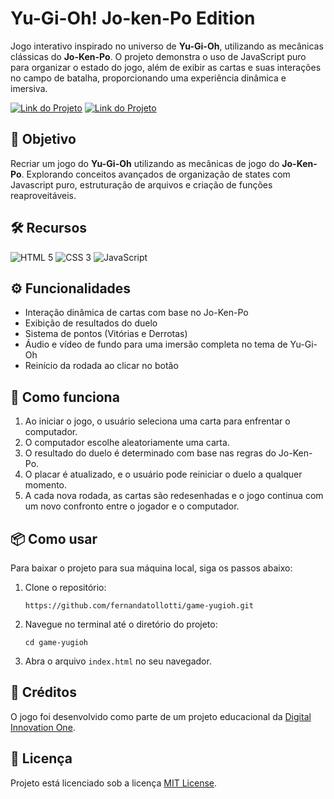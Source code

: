 # Yu-Gi-Oh! Jo-ken-Po Edition

Jogo interativo inspirado no universo de **Yu-Gi-Oh**, utilizando as mecânicas clássicas do **Jo-Ken-Po**. O projeto demonstra o uso de JavaScript puro para organizar o estado do jogo, além de exibir as cartas e suas interações no campo de batalha, proporcionando uma experiência dinâmica e imersiva.

[![Link do Projeto](https://img.shields.io/badge/▶-000?style=for-the-badge&logo=movie&logoColor=E94D5F)](https://game-yugioh.netlify.app/)
[![Link do Projeto](https://img.shields.io/badge/Acesse%20o%20Projeto-E94D5F?style=for-the-badge)](https://game-yugioh.netlify.app/)

## 🎯 Objetivo
Recriar um jogo do **Yu-Gi-Oh** utilizando as mecânicas de jogo do **Jo-Ken-Po**. Explorando conceitos avançados de organização de states com Javascript puro, estruturação de arquivos e criação de funções reaproveitáveis.

## 🛠️ Recursos
![HTML 5](https://img.shields.io/badge/HTML5-333333?style=for-the-badge&logo=html5)
![CSS 3](https://img.shields.io/badge/CSS3-333333?style=for-the-badge&logo=css3&logoColor=1572B6)
![JavaScript](https://img.shields.io/badge/JavaScript-333333?style=for-the-badge&logo=javascript)

## ⚙️ Funcionalidades 
- Interação dinâmica de cartas com base no Jo-Ken-Po
- Exibição de resultados do duelo
- Sistema de pontos (Vitórias e Derrotas)
- Áudio e vídeo de fundo para uma imersão completa no tema de Yu-Gi-Oh
- Reinício da rodada ao clicar no botão

## 📝 Como funciona
1. Ao iniciar o jogo, o usuário seleciona uma carta para enfrentar o computador.
2. O computador escolhe aleatoriamente uma carta.
3. O resultado do duelo é determinado com base nas regras do Jo-Ken-Po.
4. O placar é atualizado, e o usuário pode reiniciar o duelo a qualquer momento.
5. A cada nova rodada, as cartas são redesenhadas e o jogo continua com um novo confronto entre o jogador e o computador.

## 📦 Como usar
Para baixar o projeto para sua máquina local, siga os passos abaixo:
1. Clone o repositório:
    ```
    https://github.com/fernandatollotti/game-yugioh.git
2. Navegue no terminal até o diretório do projeto:
    ```
    cd game-yugioh
3. Abra o arquivo `index.html` no seu navegador.

## 🌟 Créditos
O jogo foi desenvolvido como parte de um projeto educacional da [Digital Innovation One](https://www.dio.me/).

## 📜 Licença  
Projeto está licenciado sob a licença [MIT License](https://github.com/fernandatollotti/game-yugioh?tab=MIT-1-ov-file).

